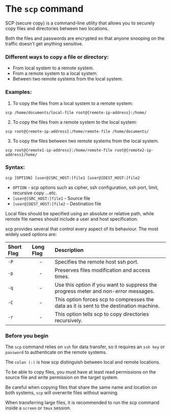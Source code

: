 # The `scp` command

SCP (secure copy) is a command-line utility that allows you to securely copy files and directories between two locations.

Both the files and passwords are encrypted so that anyone snooping on the traffic doesn’t get anything sensitive.

### Different ways to copy a file or directory:

- From local system to a remote system.
- From a remote system to a local system.
- Between two remote systems from the local system.

### Examples:

1. To copy the files from a local system to a remote system:

```
scp /home/documents/local-file root@{remote-ip-address}:/home/
```

2. To copy the files from a remote system to the local system:
```
scp root@{remote-ip-address}:/home/remote-file /home/documents/
```

3. To copy the files between two remote systems from the local system.
```
scp root@{remote1-ip-address}:/home/remote-file root@{remote2-ip-address}/home/
```

### Syntax:
```
scp [OPTION] [user@]SRC_HOST:]file1 [user@]DEST_HOST:]file2
```
- `OPTION` - scp options such as cipher, ssh configuration, ssh port, limit, recursive copy …etc.
- `[user@]SRC_HOST:]file1` - Source file
- `[user@]DEST_HOST:]file2` - Destination file

Local files should be specified using an absolute or relative path, while remote file names should include a user and host specification.

scp provides several that control every aspect of its behaviour. The most widely used options are:

|**Short Flag**   |**Long Flag**   |**Description**   |
|:---|:---|:---|
|`-P`|<center>-</center>|Specifies the remote host ssh port.|
|`-p`|<center>-</center>|Preserves files modification and access times.|
|`-q`|<center>-</center>|Use this option if you want to suppress the progress meter and non-error messages.|
|`-C`|<center>-</center>|This option forces scp to compresses the data as it is sent to the destination machine.|
|`-r`|<center>-</center>|This option tells scp to copy directories recursively.|

### Before you begin

The `scp` command relies on `ssh` for data transfer, so it requires an `ssh key` or `password` to authenticate on the remote systems.

The `colon (:)` is how scp distinguish between local and remote locations.

To be able to copy files, you must have at least read permissions on the source file and write permission on the target system.

Be careful when copying files that share the same name and location on both systems, `scp` will overwrite files without warning.

When transferring large files, it is recommended to run the scp command inside a `screen` or `tmux` session.